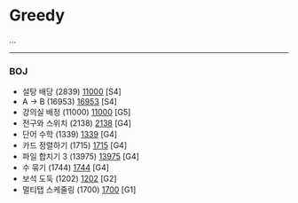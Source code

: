 # Greedy

...

------------

### BOJ
- 설탕 배당 (2839) [11000](https://github.com/KyumKyum/Algorithm_Study/blob/main/Greedy/2839.cpp) [S4]
- A -> B (16953) [16953](https://github.com/KyumKyum/Algorithm_Study/blob/main/Greedy/16953.cpp) [S4]
- 강의실 배정 (11000) [11000](https://github.com/KyumKyum/Algorithm_Study/blob/main/Greedy/11000.cpp) [G5]
- 전구와 스위치 (2138) [2138](https://github.com/KyumKyum/Algorithm_Study/blob/main/Greedy/2138.kt) [G4]
- 단어 수학 (1339) [1339](https://github.com/KyumKyum/Algorithm_Study/blob/main/Greedy/1339.cpp) [G4]
- 카드 정렬하기 (1715) [1715](https://github.com/KyumKyum/Algorithm_Study/blob/main/Greedy/1715.cpp) [G4]
- 파일 합치기 3 (13975) [13975](https://github.com/KyumKyum/Algorithm_Study/blob/main/Greedy/13975.cpp) [G4]
- 수 묶기 (1744) [1744](https://github.com/KyumKyum/Algorithm_Study/blob/main/Greedy/1744.cpp) [G4]
- 보석 도둑 (1202) [1202](https://github.com/KyumKyum/Algorithm_Study/blob/main/Greedy/1202.cpp) [G2]
- 멀티탭 스케줄링 (1700) [1700](https://github.com/KyumKyum/Algorithm_Study/blob/main/Greedy/1700.cpp) [G1]
